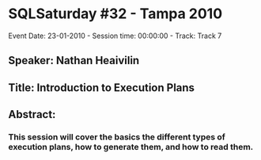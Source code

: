 # SQLSaturday #32 - Tampa 2010
Event Date: 23-01-2010 - Session time: 00:00:00 - Track: Track 7
## Speaker: Nathan Heaivilin
## Title: Introduction to Execution Plans
## Abstract:
### This session will cover the basics the different types of execution plans, how to generate them, and how to read them.
